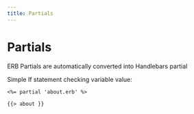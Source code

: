 ```yaml
---
title: Partials
---
```


# Partials

ERB Partials are automatically converted into Handlebars partial

Simple If statement checking variable value:
```
<%= partial 'about.erb' %>
```

```
{{> about }}
```